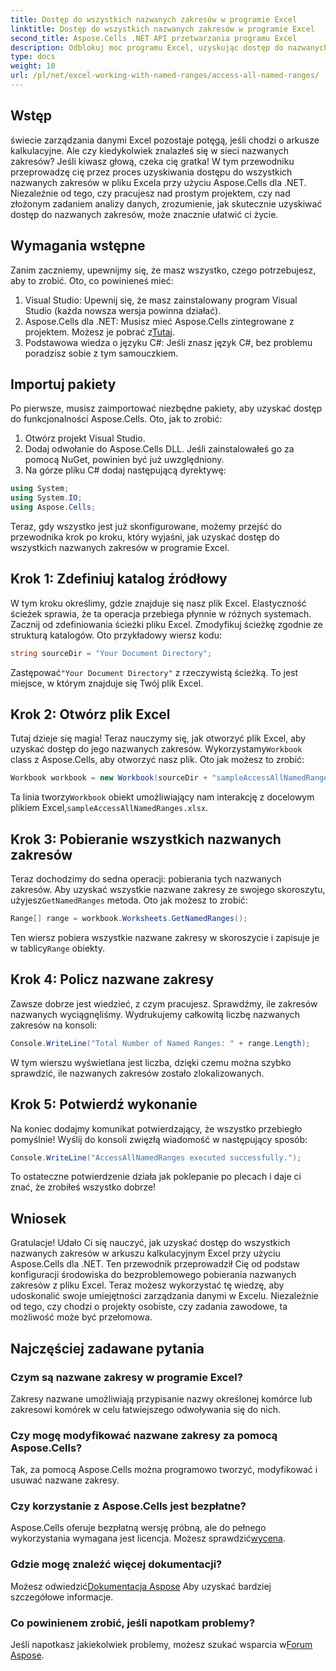 ```yaml
---
title: Dostęp do wszystkich nazwanych zakresów w programie Excel
linktitle: Dostęp do wszystkich nazwanych zakresów w programie Excel
second_title: Aspose.Cells .NET API przetwarzania programu Excel
description: Odblokuj moc programu Excel, uzyskując dostęp do nazwanych zakresów za pomocą naszego prostego przewodnika po Aspose.Cells dla .NET. Idealne do zarządzania danymi.
type: docs
weight: 10
url: /pl/net/excel-working-with-named-ranges/access-all-named-ranges/
---
```

## Wstęp
świecie zarządzania danymi Excel pozostaje potęgą, jeśli chodzi o arkusze kalkulacyjne. Ale czy kiedykolwiek znalazłeś się w sieci nazwanych zakresów? Jeśli kiwasz głową, czeka cię gratka! W tym przewodniku przeprowadzę cię przez proces uzyskiwania dostępu do wszystkich nazwanych zakresów w pliku Excela przy użyciu Aspose.Cells dla .NET. Niezależnie od tego, czy pracujesz nad prostym projektem, czy nad złożonym zadaniem analizy danych, zrozumienie, jak skutecznie uzyskiwać dostęp do nazwanych zakresów, może znacznie ułatwić ci życie.
## Wymagania wstępne
Zanim zaczniemy, upewnijmy się, że masz wszystko, czego potrzebujesz, aby to zrobić. Oto, co powinieneś mieć:
1. Visual Studio: Upewnij się, że masz zainstalowany program Visual Studio (każda nowsza wersja powinna działać).
2.  Aspose.Cells dla .NET: Musisz mieć Aspose.Cells zintegrowane z projektem. Możesz je pobrać z[Tutaj](https://releases.aspose.com/cells/net/).
3. Podstawowa wiedza o języku C#: Jeśli znasz język C#, bez problemu poradzisz sobie z tym samouczkiem.
## Importuj pakiety
Po pierwsze, musisz zaimportować niezbędne pakiety, aby uzyskać dostęp do funkcjonalności Aspose.Cells. Oto, jak to zrobić:
1. Otwórz projekt Visual Studio.
2. Dodaj odwołanie do Aspose.Cells DLL. Jeśli zainstalowałeś go za pomocą NuGet, powinien być już uwzględniony.
3. Na górze pliku C# dodaj następującą dyrektywę:
```csharp
using System;
using System.IO;
using Aspose.Cells;
```
Teraz, gdy wszystko jest już skonfigurowane, możemy przejść do przewodnika krok po kroku, który wyjaśni, jak uzyskać dostęp do wszystkich nazwanych zakresów w programie Excel.
## Krok 1: Zdefiniuj katalog źródłowy
W tym kroku określimy, gdzie znajduje się nasz plik Excel. Elastyczność ścieżek sprawia, że ta operacja przebiega płynnie w różnych systemach.
Zacznij od zdefiniowania ścieżki pliku Excel. Zmodyfikuj ścieżkę zgodnie ze strukturą katalogów. Oto przykładowy wiersz kodu:
```csharp
string sourceDir = "Your Document Directory";
```
 Zastępować`"Your Document Directory"` z rzeczywistą ścieżką. To jest miejsce, w którym znajduje się Twój plik Excel.
## Krok 2: Otwórz plik Excel
Tutaj dzieje się magia! Teraz nauczymy się, jak otworzyć plik Excel, aby uzyskać dostęp do jego nazwanych zakresów.
 Wykorzystamy`Workbook` class z Aspose.Cells, aby otworzyć nasz plik. Oto jak możesz to zrobić:
```csharp
Workbook workbook = new Workbook(sourceDir + "sampleAccessAllNamedRanges.xlsx");
```
Ta linia tworzy`Workbook` obiekt umożliwiający nam interakcję z docelowym plikiem Excel,`sampleAccessAllNamedRanges.xlsx`. 
## Krok 3: Pobieranie wszystkich nazwanych zakresów
Teraz dochodzimy do sedna operacji: pobierania tych nazwanych zakresów.
 Aby uzyskać wszystkie nazwane zakresy ze swojego skoroszytu, użyjesz`GetNamedRanges` metoda. Oto jak możesz to zrobić:
```csharp
Range[] range = workbook.Worksheets.GetNamedRanges();
```
 Ten wiersz pobiera wszystkie nazwane zakresy w skoroszycie i zapisuje je w tablicy`Range` obiekty. 
## Krok 4: Policz nazwane zakresy
Zawsze dobrze jest wiedzieć, z czym pracujesz. Sprawdźmy, ile zakresów nazwanych wyciągnęliśmy.
Wydrukujemy całkowitą liczbę nazwanych zakresów na konsoli:
```csharp
Console.WriteLine("Total Number of Named Ranges: " + range.Length);
```
W tym wierszu wyświetlana jest liczba, dzięki czemu można szybko sprawdzić, ile nazwanych zakresów zostało zlokalizowanych.
## Krok 5: Potwierdź wykonanie
Na koniec dodajmy komunikat potwierdzający, że wszystko przebiegło pomyślnie!
Wyślij do konsoli zwięzłą wiadomość w następujący sposób:
```csharp
Console.WriteLine("AccessAllNamedRanges executed successfully.");
```
To ostateczne potwierdzenie działa jak poklepanie po plecach i daje ci znać, że zrobiłeś wszystko dobrze!
## Wniosek
Gratulacje! Udało Ci się nauczyć, jak uzyskać dostęp do wszystkich nazwanych zakresów w arkuszu kalkulacyjnym Excel przy użyciu Aspose.Cells dla .NET. Ten przewodnik przeprowadził Cię od podstaw konfiguracji środowiska do bezproblemowego pobierania nazwanych zakresów z pliku Excel. Teraz możesz wykorzystać tę wiedzę, aby udoskonalić swoje umiejętności zarządzania danymi w Excelu. Niezależnie od tego, czy chodzi o projekty osobiste, czy zadania zawodowe, ta możliwość może być przełomowa.
## Najczęściej zadawane pytania
### Czym są nazwane zakresy w programie Excel?
Zakresy nazwane umożliwiają przypisanie nazwy określonej komórce lub zakresowi komórek w celu łatwiejszego odwoływania się do nich.
### Czy mogę modyfikować nazwane zakresy za pomocą Aspose.Cells?
Tak, za pomocą Aspose.Cells można programowo tworzyć, modyfikować i usuwać nazwane zakresy.
### Czy korzystanie z Aspose.Cells jest bezpłatne?
 Aspose.Cells oferuje bezpłatną wersję próbną, ale do pełnego wykorzystania wymagana jest licencja. Możesz sprawdzić[wycena](https://purchase.aspose.com/buy).
### Gdzie mogę znaleźć więcej dokumentacji?
 Możesz odwiedzić[Dokumentacja Aspose](https://reference.aspose.com/cells/net/) Aby uzyskać bardziej szczegółowe informacje.
### Co powinienem zrobić, jeśli napotkam problemy?
 Jeśli napotkasz jakiekolwiek problemy, możesz szukać wsparcia w[Forum Aspose](https://forum.aspose.com/c/cells/9).